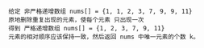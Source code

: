     给定 非严格递增数组 nums[] = {1, 1, 2, 3, 7, 9, 9, 11}
    原地删除重复出现的元素，使每个元素 只出现一次
    得到 严格递增数组 nums[] = {1, 2, 3, 7, 9, 11} 
    元素的相对顺序应该保持一致，然后返回 nums 中唯一元素的个数 k。
    